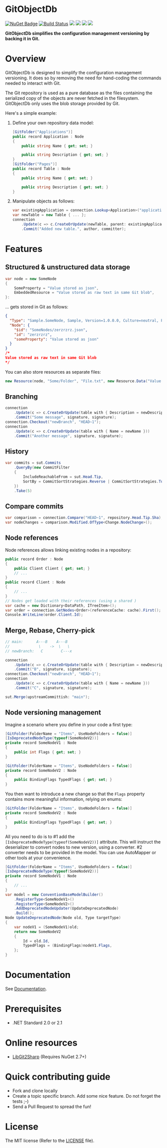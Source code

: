 # GitObjectDb

[![NuGet Badge](https://buildstats.info/nuget/GitObjectDb)](https://www.nuget.org/packages/GitObjectDb/)
[![Build Status](https://dev.azure.com/thomas0449/GitObjectDb/_apis/build/status/frblondin.GitObjectDb?branchName=master)](https://dev.azure.com/thomas0449/GitObjectDb/_build/latest?definitionId=1&branchName=master)
[![](https://sonarcloud.io/api/project_badges/measure?project=GitObjectDb&metric=alert_status)](https://sonarcloud.io/dashboard/index/GitObjectDb)
[![](https://sonarcloud.io/api/project_badges/measure?project=GitObjectDb&metric=bugs)](https://sonarcloud.io/project/issues?id=GitObjectDb&resolved=false&types=BUG)
[![](https://sonarcloud.io/api/project_badges/measure?project=GitObjectDb&metric=coverage)](https://sonarcloud.io/component_measures?id=GitObjectDb&metric=Coverage)
[![](https://sonarcloud.io/api/project_badges/measure?project=GitObjectDb&metric=code_smells)](https://sonarcloud.io/project/issues?id=GitObjectDb&resolved=false&types=CODE_SMELL)

**GitObjectDb simplifies the configuration management versioning by backing it in Git.**

# Overview

GitObjectDb is designed to simplify the configuration management versioning. It does so by removing the need for hand-coding the commands needed to interact with Git.

The Git repository is used as a pure database as the files containing the serialized copy of the objects are never fetched in the filesystem. GitObjectDb only uses the blob storage provided by Git.

Here's a simple example:
1. Define your own repository data model:
    ```csharp
    [GitFolder("Applications")]
    public record Application : Node
    {
        public string Name { get; set; }

        public string Description { get; set; }
    }
    [GitFolder("Pages")]
    public record Table : Node
    {
        public string Name { get; set; }

        public string Description { get; set; }
    }
    ```
2. Manipulate objects as follows:
    ```csharp
	var existingApplication = connection.Lookup<Application>("applications", new UniqueId(id));
	var newTable = new Table { ... };
	connection
	    .Update(c => c.CreateOrUpdate(newTable, parent: existingApplication))
		.Commit("Added new table.", author, committer);
    ```

# Features

## Structured & unstructured data storage

```csharp
var node = new SomeNode
{
    SomeProperty = "Value stored as json",
    EmbeddedResource = "Value stored as raw text in same Git blob",
}:
```
... gets stored in Git as follows:
```json
{
  "Type": "Sample.SomeNode, Sample, Version=1.0.0.0, Culture=neutral, PublicKeyToken=null",
  "Node": {
    "$id": "SomeNodes/zerzrzrz.json",
    "id": "zerzrzrz",
    "someProperty": "Value stored as json"
  }
}
/*
Value stored as raw text in same Git blob
*/
```
You can also store resources as separate files:
```csharp
new Resource(node, "Some/Folder", "File.txt", new Resource.Data("Value stored in a separate file in <node path>/Resources/Some/Folder/File.txt"));
```


## Branching

```csharp
connection
    .Update(c => c.CreateOrUpdate(table with { Description = newDescription }))
    .Commit("Some message", signature, signature);
connection.Checkout("newBranch", "HEAD~1");
connection
    .Update(c => c.CreateOrUpdate(table with { Name = newName }))
    .Commit("Another message", signature, signature);
```

## History

```csharp
var commits = sut.Commits
    .QueryBy(new CommitFilter
    {
        IncludeReachableFrom = sut.Head.Tip,
        SortBy = CommitSortStrategies.Reverse | CommitSortStrategies.Topological,
    })
    .Take(5)
```

## Compare commits

```csharp
var comparison = connection.Compare("HEAD~1", repository.Head.Tip.Sha);
var nodeChanges = comparison.Modified.OfType<Change.NodeChange>();
```

## Node references

Node references allows linking existing nodes in a repository:

```csharp
public record Order : Node
{
    public Client Client { get; set; }
    // ...
}
public record Client : Node
{
    // ...
}
// Nodes get loaded with their references (using a shared )
var cache = new Dictionary<DataPath, ITreeItem>();
var order = connection.GetNodes<Order>(referenceCache: cache).First();
Console.WriteLine(order.Client.Id);
```

## Merge, Rebase, Cherry-pick

```csharp
// main:      A---B    A---B
//             \    ->  \   \
// newBranch:   C        C---x

connection
    .Update(c => c.CreateOrUpdate(table with { Description = newDescription }))
    .Commit("B", signature, signature);
connection.Checkout("newBranch", "HEAD~1");
connection
    .Update(c => c.CreateOrUpdate(table with { Name = newName }))
    .Commit("C", signature, signature);

sut.Merge(upstreamCommittish: "main");
```

## Node versioning management

Imagine a scenario where you define in your code a first type:
```csharp
[GitFolder(FolderName = "Items", UseNodeFolders = false)]
[IsDeprecatedNodeType(typeof(SomeNodeV2))]
private record SomeNodeV1 : Node
{
    public int Flags { get; set; }
}

[GitFolder(FolderName = "Items", UseNodeFolders = false)]
private record SomeNodeV2 : Node
{
    public BindingFlags TypedFlags { get; set; }
}
```
You then want to introduce a new change so that the `Flags` property contains more meaningful information, relying on enums:
```csharp
[GitFolder(FolderName = "Items", UseNodeFolders = false)]
private record SomeNodeV2 : Node
{
    public BindingFlags TypedFlags { get; set; }
}
```
All you need to do is to #1 add the `[IsDeprecatedNodeType(typeof(SomeNodeV2))]` attribute. This will instruct the deserializer to convert nodes to new version, using a converter. #2 converter needs to be provided in the model. You can use AutoMapper or other tools at your convenience.
```csharp
[GitFolder(FolderName = "Items", UseNodeFolders = false)]
[IsDeprecatedNodeType(typeof(SomeNodeV2))]
private record SomeNodeV1 : Node
{
    // ...
}
var model = new ConventionBaseModelBuilder()
    .RegisterType<SomeNodeV1>()
    .RegisterType<SomeNodeV2>()
    .AddDeprecatedNodeUpdater(UpdateDeprecatedNode)
    .Build();
Node UpdateDeprecatedNode(Node old, Type targetType)
{
    var nodeV1 = (SomeNodeV1)old;
    return new SomeNodeV2
    {
        Id = old.Id,
        TypedFlags = (BindingFlags)nodeV1.Flags,
    };
}
```


# Documentation

See [Documentation][Documentation].

 [Documentation]: https://gitobjectdb.readthedocs.io

# Prerequisites

 - .NET Standard 2.0 or 2.1

# Online resources

 - [LibGit2Sharp][LibGit2Sharp] (Requires NuGet 2.7+)

 [LibGit2Sharp]: https://github.com/libgit2/libgit2sharp

# Quick contributing guide

 - Fork and clone locally
 - Create a topic specific branch. Add some nice feature. Do not forget the tests ;-)
 - Send a Pull Request to spread the fun!

# License

The MIT license (Refer to the [LICENSE][license] file).

 [license]: https://github.com/frblondin/GitObjectDb/blob/master/LICENSE
